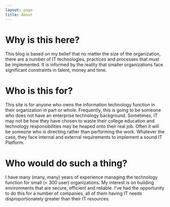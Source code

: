 ```yaml
---
layout: page
title: About
---
```


# Why is this here?
This blog is based on my belief that no matter the size of the organization, there are a number of IT technologies, practices and processes that must be implemented.  It is informed by the reality that smaller organizations face significant constraints in talent, money and time.

# Who is this for?
This site is for anyone who owns the information technology function in their organization in part or whole.  Frequently, this is going to be someone who does not have an enterprise technology background.  Sometimes, IT may not be how they have chosen to waste their college education and technology responsibilities may be heaped onto their real job.  Often it will be someone who is directing rather than performing the work.  Whatever the case, they face internal and external requirements to implement a sound IT Platform.

# Who would do such a thing?
I have many (many, many) years of experience managing the technology function for small (< 300 user) organizations.  My interest is on building environments that are secure, efficient and reliable.  I've had the opportunity to do this for a number of companies, all of them having IT needs disproportionately greater than their IT resources.
